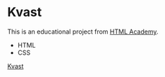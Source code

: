 # Kvast

This is an educational project from [HTML Academy](https://htmlacademy.ru/courses).

- HTML
- CSS

[Kvast](https://den202056.github.io/html_academy_kvast/)